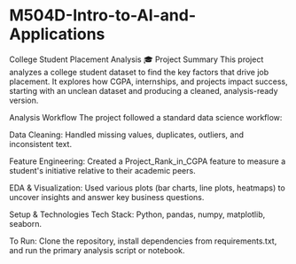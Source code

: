 # M504D-Intro-to-AI-and-Applications

College Student Placement Analysis 🎓
Project Summary
This project analyzes a college student dataset to find the key factors that drive job placement. It explores how CGPA, internships, and projects impact success, starting with an unclean dataset and producing a cleaned, analysis-ready version.

Analysis Workflow
The project followed a standard data science workflow:

Data Cleaning: Handled missing values, duplicates, outliers, and inconsistent text.

Feature Engineering: Created a Project_Rank_in_CGPA feature to measure a student's initiative relative to their academic peers.

EDA & Visualization: Used various plots (bar charts, line plots, heatmaps) to uncover insights and answer key business questions.

Setup & Technologies
Tech Stack: Python, pandas, numpy, matplotlib, seaborn.

To Run: Clone the repository, install dependencies from requirements.txt, and run the primary analysis script or notebook.

